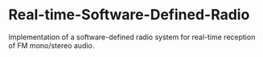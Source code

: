# Real-time-Software-Defined-Radio
Implementation of a software-defined radio system for real-time reception of FM mono/stereo audio.
